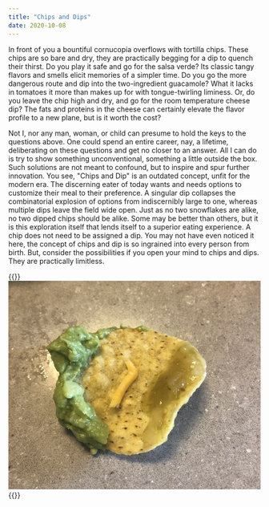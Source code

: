 ```yaml
---
title: "Chips and Dips"
date: 2020-10-08
---
```


In front of you a bountiful cornucopia overflows with tortilla chips. These chips are so bare and dry, they are practically begging for a dip to quench their thirst. Do you play it safe and go for the salsa verde? Its classic tangy flavors and smells elicit memories of a simpler time. Do you go the more dangerous route and dip into the two-ingredient guacamole? What it lacks in tomatoes it more than makes up for with tongue-twirling liminess. Or, do you leave the chip high and dry, and go for the room temperature cheese dip? The fats and proteins in the cheese can certainly elevate the flavor profile to a new plane, but is it worth the cost?

Not I, nor any man, woman, or child can presume to hold the keys to the questions above. One could spend an entire career, nay, a lifetime, deliberating on these questions and get no closer to an answer. All I can do is try to show something unconventional, something a little outside the box. Such solutions are not meant to confound, but to inspire and spur further innovation. You see, "Chips and Dip" is an outdated concept, unfit for the modern era. The discerning eater of today wants and needs options to customize their meal to their preference. A singular dip collapses the combinatorial explosion of options from indiscernibly large to one, whereas multiple dips leave the field wide open. Just as no two snowflakes are alike, no two dipped chips should be alike. Some may be better than others, but it is this exploration itself that lends itself to a superior eating experience. A chip does not need to be assigned a dip. You may not have even noticed it here, the concept of chips and dip is so ingrained into every person from birth. But, consider the possibilities if you open your mind to chips and dips. They are practically limitless.

{{<img>}}![](chip.jpg){{</img>}}
